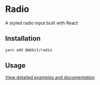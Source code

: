 # Radio

A styled radio input built with React

## Installation

```sh
yarn add @mbkit/radio
```

## Usage

[View detailed examples and documentation](https://mbkit.netlify.com/components/radio)